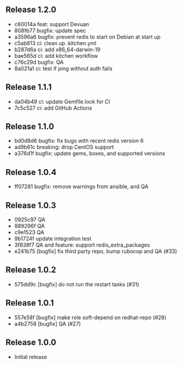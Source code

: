 ## Release 1.2.0

* c60014a feat: support Devuan
* 808fb77 bugfix: update spec
* a3596a6 bugfix: prevent redis to start on Debian at start up
* c5ab813 ci: clean up .kitchen.yml
* b287d6a ci: add x86_64-darwin-19
* bae565d ci: add kitchen workflow
* c76c29d bugfix: QA
* 8a021a1 ci: test if ping without auth fails

## Release 1.1.1

* da04b49 ci: update Gemfile.lock for CI
* 7c5c527 ci: add GitHub Actions

## Release 1.1.0

* bd0d8d6 bugfix: fix bugs with recent redis version 6
* ad9b61c breaking: drop CentOS support
* a376d1f bugfix: update gems, boxes, and supported versions

## Release 1.0.4

* ff07281 bugfix: remove warnings from ansible, and QA

## Release 1.0.3

* 0925c97 QA
* 889296f QA
* c9e1523 QA
* 9b1724f update integration test
* 3f838f7 QA and feature: support redis_extra_packages
* e241b75 [bugfix] fix third party repo, bump rubocop and QA (#33)

## Release 1.0.2

* 575dd9c [bugfix] do not run the restart tasks (#31)

## Release 1.0.1

* 557e58f [bugfix] make role soft-depend on redhat-repo (#28)
* a4b2758 [bugfix] QA (#27)

## Release 1.0.0

* Initial release
